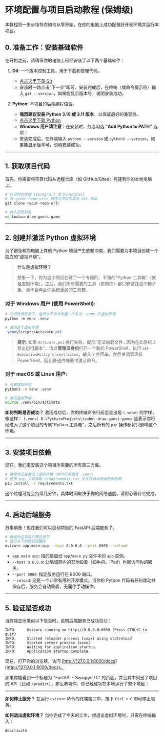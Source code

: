 # 环境配置与项目启动教程 (保姆级)

本教程将一步步指导你如何从零开始，在你的电脑上成功配置好开发环境并运行本项目。

## 0. 准备工作：安装基础软件

在开始之前，请确保你的电脑上已经安装了以下两个基础软件：

1.  **Git**: 一个版本控制工具，用于下载和管理代码。
    *   [点击这里下载 Git](https://git-scm.com/downloads)
    *   安装时一路点击“下一步”即可。安装完成后，在终端（或命令提示符）输入 `git --version`，如果能显示版本号，说明安装成功。

2.  **Python**: 本项目的后端编程语言。
    *   **强烈建议安装 Python 3.10 或 3.11 版本**，以保证最好的兼容性。
    *   [点击这里下载 Python](https://www.python.org/downloads/)
    *   **Windows 用户请注意**：在安装时，务必勾选 **"Add Python to PATH"** 选项！
    *   安装完成后，在终端输入 `python --version` 或 `python3 --version`，如果能显示版本号，说明安装成功。

---

## 1. 获取项目代码

首先，你需要将项目代码从远程仓库（如 GitHub/Gitee）克隆到你的本地电脑上。

```bash
# 打开你的终端 (Terminal) 或 PowerShell
# 将 <your-repo-url> 替换为项目的实际 Git 地址
git clone <your-repo-url>

# 进入项目目录
cd touhou-draw-guess-game
```

---

## 2. 创建并激活 Python 虚拟环境

为了避免和你电脑上其他 Python 项目产生依赖冲突，我们需要为本项目创建一个独立的“虚拟环境”。

> **什么是虚拟环境？**
>
> 想象一下，你为这个项目创建了一个专属的、干净的“Python 工具箱”（就是虚拟环境）。之后，我们所有需要的工具（依赖库）都只安装在这个箱子里，而不会弄乱你系统全局的工具箱。

### 对于 Windows 用户 (使用 PowerShell):

```powershell
# 在项目根目录下，运行以下命令创建一个名为 .venv 的虚拟环境
python -m venv .venv

# 激活这个虚拟环境
.venv\Scripts\Activate.ps1
```
> **提示**: 如果 `Activate.ps1` 执行失败，提示“无法加载文件...因为在此系统上禁止运行脚本”，请以**管理员身份**打开一个新的 PowerShell，执行 `Set-ExecutionPolicy Unrestricted`，输入 `Y` 并回车。然后关闭管理员 PowerShell，回到普通终端重试激活命令。

### 对于 macOS 或 Linux 用户:

```bash
# 创建虚拟环境
python3 -m venv .venv

# 激活虚拟环境
source .venv/bin/activate
```

**如何判断是否成功？**
激活成功后，你的终端命令行前面会出现 `(.venv)` 的字样，像这样：
`(.venv) D:\PycharmProjects\touhou-draw-guess-game>`
这表示你已经进入了这个项目的专属“Python 工具箱”，之后所有的 `pip` 操作都将只影响这个环境。

---

## 3. 安装项目依赖

现在，我们来安装这个项目所需要的所有第三方库。

```bash
# 确保你已经激活了虚拟环境（命令行前面有 .venv）
# 使用 pip 工具读取 requirements.txt 文件并自动安装所有依赖
pip install -r requirements.txt
```
这个过程可能会持续几分钟，具体时间取决于你的网络速度。请耐心等待它完成。

---

## 4. 启动后端服务

万事俱备！现在我们可以启动项目的 FastAPI 后端服务了。

```bash
# 确保你在项目的根目录下
# 运行以下命令启动服务
uvicorn app.main:app --host 0.0.0.0 --port 8000 --reload
```

*   `app.main:app`: 指的是启动 `app/main.py` 文件中的 `app` 实例。
*   `--host 0.0.0.0`: 让局域网内的其他设备（如手机、iPad）也能访问你的服务。
*   `--port 8000`: 指定服务运行在 8000 端口。
*   `--reload`: 这是一个非常有用的开发模式。当你的 Python 代码有任何改动并保存后，服务会自动重启，无需你手动操作。

---

## 5. 验证是否成功

当终端显示类似以下信息时，说明后端服务已成功启动：
```
INFO:     Uvicorn running on http://0.0.0.0:8000 (Press CTRL+C to quit)
INFO:     Started reloader process [xxxx] using statreload
INFO:     Started server process [xxxx]
INFO:     Waiting for application startup.
INFO:     Application startup complete.
```

现在，打开你的浏览器，访问 [http://127.0.0.1:8000/docs](http://127.0.0.1:8000/docs)。

如果你能看到一个标题为 "FastAPI - Swagger UI" 的页面，并且其中列出了项目的 API（比如 `/predict`），那么恭喜你，你已经成功在本地运行了整个项目！

---

**如何停止服务？**
在运行 `uvicorn` 命令的终端窗口中，按下 `Ctrl + C` 即可停止服务。

**如何退出虚拟环境？**
当你完成了今天的工作，想退出虚拟环境时，只需在终端输入：
```bash
deactivate
```
